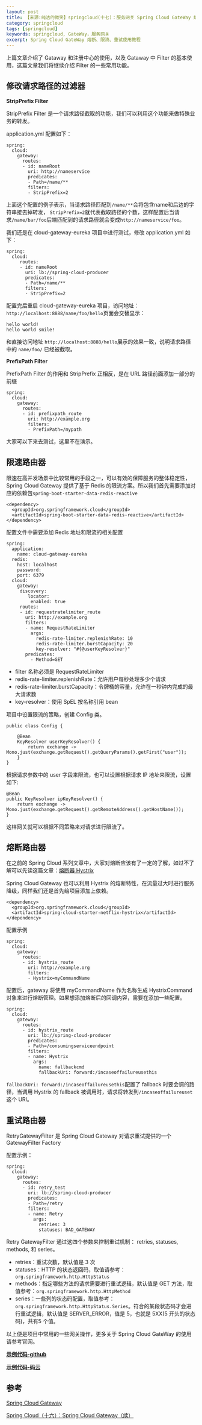 ```yaml
---
layout: post
title: 【来源:纯洁的微笑】springcloud(十七)：服务网关 Spring Cloud GateWay 熔断、限流、重试
category: springcloud
tags: [springcloud]
keywords: springcloud, GateWay，服务网关
excerpt: Spring Cloud GateWay 熔断、限流、重试使用教程
---
```


上篇文章介绍了 Gataway 和注册中心的使用，以及 Gataway 中 Filter 的基本使用，这篇文章我们将继续介绍 Filter 的一些常用功能。


## 修改请求路径的过滤器

**StripPrefix Filter**

StripPrefix Filter 是一个请求路径截取的功能，我们可以利用这个功能来做特殊业务的转发。

application.yml 配置如下：

```
spring:
  cloud:
    gateway:
      routes:
      - id: nameRoot
        uri: http://nameservice
        predicates:
        - Path=/name/**
        filters:
        - StripPrefix=2
```

上面这个配置的例子表示，当请求路径匹配到`/name/**`会将包含name和后边的字符串接去掉转发，
`StripPrefix=2`就代表截取路径的个数，这样配置后当请求`/name/bar/foo`后端匹配到的请求路径就会变成`http://nameservice/foo`。

我们还是在 cloud-gateway-eureka 项目中进行测试，修改 application.yml 如下：

```
spring:
  cloud:
     routes:
     - id: nameRoot
       uri: lb://spring-cloud-producer
       predicates:
       - Path=/name/**
       filters:
       - StripPrefix=2
```

配置完后重启 cloud-gateway-eureka 项目，访问地址：`http://localhost:8888/name/foo/hello`页面会交替显示：

```
hello world!
hello world smile!
```

和直接访问地址 `http://localhost:8888/hello`展示的效果一致，说明请求路径中的 `name/foo/` 已经被截取。

**PrefixPath Filter**

PrefixPath Filter 的作用和 StripPrefix 正相反，是在 URL 路径前面添加一部分的前缀

```
spring:
  cloud:
    gateway:
      routes:
      - id: prefixpath_route
        uri: http://example.org
        filters:
        - PrefixPath=/mypath
```

大家可以下来去测试，这里不在演示。


## 限速路由器

限速在高并发场景中比较常用的手段之一，可以有效的保障服务的整体稳定性，Spring Cloud Gateway 提供了基于 Redis 的限流方案。所以我们首先需要添加对应的依赖包`spring-boot-starter-data-redis-reactive`

```
<dependency>
  <groupId>org.springframework.cloud</groupId>
  <artifactId>spring-boot-starter-data-redis-reactive</artifactId>
</dependency>
```

配置文件中需要添加 Redis 地址和限流的相关配置

```
spring:
  application:
    name: cloud-gateway-eureka
  redis:
    host: localhost
    password:
    port: 6379
  cloud:
    gateway:
     discovery:
        locator:
         enabled: true
     routes:
     - id: requestratelimiter_route
       uri: http://example.org
       filters:
       - name: RequestRateLimiter
         args:
           redis-rate-limiter.replenishRate: 10
           redis-rate-limiter.burstCapacity: 20
           key-resolver: "#{@userKeyResolver}"
       predicates:
         - Method=GET
```

- filter 名称必须是 RequestRateLimiter
- redis-rate-limiter.replenishRate：允许用户每秒处理多少个请求
- redis-rate-limiter.burstCapacity：令牌桶的容量，允许在一秒钟内完成的最大请求数
- key-resolver：使用 SpEL 按名称引用 bean

项目中设置限流的策略，创建 Config  类。

```
public class Config {

    @Bean
    KeyResolver userKeyResolver() {
        return exchange -> Mono.just(exchange.getRequest().getQueryParams().getFirst("user"));
    }
}
```

根据请求参数中的 user 字段来限流，也可以设置根据请求 IP 地址来限流，设置如下:

```
@Bean
public KeyResolver ipKeyResolver() {
    return exchange -> Mono.just(exchange.getRequest().getRemoteAddress().getHostName());
}
```

这样网关就可以根据不同策略来对请求进行限流了。

## 熔断路由器

在之前的 Spring Cloud 系列文章中，大家对熔断应该有了一定的了解，如过不了解可以先读这篇文章：[熔断器 Hystrix](http://www.ityouknow.com/springcloud/2017/05/16/springcloud-hystrix.html)

Spring Cloud Gateway 也可以利用 Hystrix 的熔断特性，在流量过大时进行服务降级，同样我们还是首先给项目添加上依赖。

```
<dependency>
  <groupId>org.springframework.cloud</groupId>
  <artifactId>spring-cloud-starter-netflix-hystrix</artifactId>
</dependency>
```

配置示例

```
spring:
  cloud:
    gateway:
      routes:
      - id: hystrix_route
        uri: http://example.org
        filters:
        - Hystrix=myCommandName
```

配置后，gateway 将使用 myCommandName 作为名称生成 HystrixCommand 对象来进行熔断管理。如果想添加熔断后的回调内容，需要在添加一些配置。

```
spring:
  cloud:
    gateway:
      routes:
      - id: hystrix_route
        uri: lb://spring-cloud-producer
        predicates:
        - Path=/consumingserviceendpoint
        filters:
        - name: Hystrix
          args:
            name: fallbackcmd
            fallbackUri: forward:/incaseoffailureusethis
```

`fallbackUri: forward:/incaseoffailureusethis`配置了 fallback 时要会调的路径，当调用 Hystrix 的 fallback 被调用时，请求将转发到`/incaseoffailureuset`这个 URI。

## 重试路由器

RetryGatewayFilter 是 Spring Cloud Gateway 对请求重试提供的一个 GatewayFilter Factory

配置示例：

```
spring:
  cloud:
    gateway:
      routes:
      - id: retry_test
        uri: lb://spring-cloud-producer
        predicates:
        - Path=/retry
        filters:
        - name: Retry
          args:
            retries: 3
            statuses: BAD_GATEWAY
```

Retry GatewayFilter 通过这四个参数来控制重试机制： retries, statuses, methods, 和 series。

- retries：重试次数，默认值是 3 次
- statuses：HTTP 的状态返回码，取值请参考：`org.springframework.http.HttpStatus`
- methods：指定哪些方法的请求需要进行重试逻辑，默认值是 GET 方法，取值参考：`org.springframework.http.HttpMethod`
- series：一些列的状态码配置，取值参考：`org.springframework.http.HttpStatus.Series`。符合的某段状态码才会进行重试逻辑，默认值是 SERVER_ERROR，值是 5，也就是 5XX(5 开头的状态码)，共有5 个值。 

以上便是项目中常用的一些网关操作，更多关于 Spring Cloud GateWay 的使用请参考官网。


**[示例代码-github](https://github.com/ityouknow/spring-cloud-examples)**

**[示例代码-码云](https://gitee.com/ityouknow/spring-cloud-examples)**

## 参考

[Spring Cloud Gateway](http://cloud.spring.io/spring-cloud-gateway/single/spring-cloud-gateway.html)   

[Spring Cloud（十六）：Spring Cloud Gateway（续）](https://windmt.com/2018/05/11/spring-cloud-16-spring-cloud-gateway-others/)